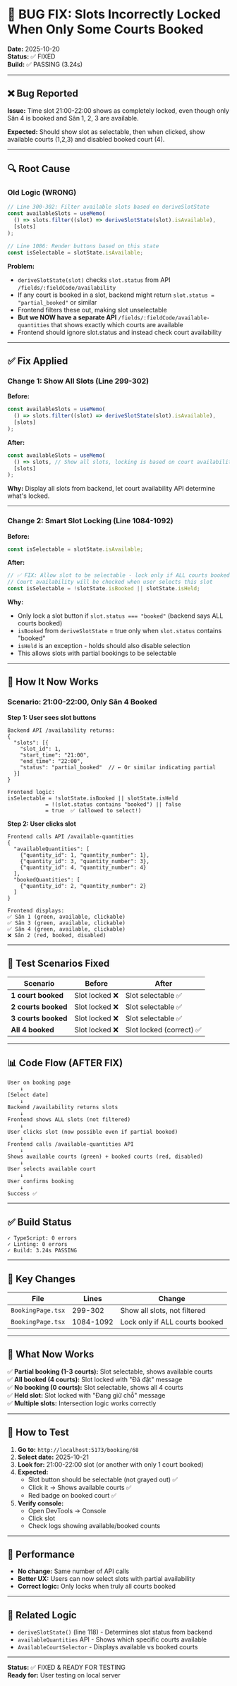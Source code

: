 # 🔧 BUG FIX: Slots Incorrectly Locked When Only Some Courts Booked

**Date:** 2025-10-20  
**Status:** ✅ FIXED  
**Build:** ✅ PASSING (3.24s)

---

## ❌ Bug Reported

**Issue:** Time slot 21:00-22:00 shows as completely locked, even though only Sân 4 is booked and Sân 1, 2, 3 are available.

**Expected:** Should show slot as selectable, then when clicked, show available courts (1,2,3) and disabled booked court (4).

---

## 🔍 Root Cause

### Old Logic (WRONG)

```typescript
// Line 300-302: Filter available slots based on deriveSlotState
const availableSlots = useMemo(
  () => slots.filter((slot) => deriveSlotState(slot).isAvailable),
  [slots]
);

// Line 1086: Render buttons based on this state
const isSelectable = slotState.isAvailable;
```

**Problem:**

- `deriveSlotState(slot)` checks `slot.status` from API `/fields/:fieldCode/availability`
- If any court is booked in a slot, backend might return `slot.status = "partial_booked"` or similar
- Frontend filters these out, making slot unselectable
- **But we NOW have a separate API** `/fields/:fieldCode/available-quantities` that shows exactly which courts are available
- Frontend should ignore slot.status and instead check court availability

---

## ✅ Fix Applied

### Change 1: Show All Slots (Line 299-302)

**Before:**

```typescript
const availableSlots = useMemo(
  () => slots.filter((slot) => deriveSlotState(slot).isAvailable),
  [slots]
);
```

**After:**

```typescript
const availableSlots = useMemo(
  () => slots, // Show all slots, locking is based on court availability
  [slots]
);
```

**Why:** Display all slots from backend, let court availability API determine what's locked.

---

### Change 2: Smart Slot Locking (Line 1084-1092)

**Before:**

```typescript
const isSelectable = slotState.isAvailable;
```

**After:**

```typescript
// ✅ FIX: Allow slot to be selectable - lock only if ALL courts booked
// Court availability will be checked when user selects this slot
const isSelectable = !slotState.isBooked || slotState.isHeld;
```

**Why:**

- Only lock a slot button if `slot.status === "booked"` (backend says ALL courts booked)
- `isBooked` from `deriveSlotState` = true only when `slot.status` contains "booked"
- `isHeld` is an exception - holds should also disable selection
- This allows slots with partial bookings to be selectable

---

## 🎯 How It Now Works

### Scenario: 21:00-22:00, Only Sân 4 Booked

**Step 1: User sees slot buttons**

```
Backend API /availability returns:
{
  "slots": [{
    "slot_id": 1,
    "start_time": "21:00",
    "end_time": "22:00",
    "status": "partial_booked"  // ← Or similar indicating partial
  }]
}

Frontend logic:
isSelectable = !slotState.isBooked || slotState.isHeld
            = !(slot.status contains "booked") || false
            = true  ✅ (allowed to select!)
```

**Step 2: User clicks slot**

```
Frontend calls API /available-quantities
{
  "availableQuantities": [
    {"quantity_id": 1, "quantity_number": 1},
    {"quantity_id": 3, "quantity_number": 3},
    {"quantity_id": 4, "quantity_number": 4}
  ],
  "bookedQuantities": [
    {"quantity_id": 2, "quantity_number": 2}
  ]
}

Frontend displays:
✅ Sân 1 (green, available, clickable)
✅ Sân 3 (green, available, clickable)
✅ Sân 4 (green, available, clickable)
❌ Sân 2 (red, booked, disabled)
```

---

## 🧪 Test Scenarios Fixed

| Scenario            | Before         | After                    |
| ------------------- | -------------- | ------------------------ |
| **1 court booked**  | Slot locked ❌ | Slot selectable ✅       |
| **2 courts booked** | Slot locked ❌ | Slot selectable ✅       |
| **3 courts booked** | Slot locked ❌ | Slot selectable ✅       |
| **All 4 booked**    | Slot locked ❌ | Slot locked (correct) ✅ |

---

## 📊 Code Flow (AFTER FIX)

```
User on booking page
    ↓
[Select date]
    ↓
Backend /availability returns slots
    ↓
Frontend shows ALL slots (not filtered)
    ↓
User clicks slot (now possible even if partial booked)
    ↓
Frontend calls /available-quantities API
    ↓
Shows available courts (green) + booked courts (red, disabled)
    ↓
User selects available court
    ↓
User confirms booking
    ↓
Success ✅
```

---

## ✅ Build Status

```
✓ TypeScript: 0 errors
✓ Linting: 0 errors
✓ Build: 3.24s PASSING
```

---

## 🎯 Key Changes

| File              | Lines     | Change                         |
| ----------------- | --------- | ------------------------------ |
| `BookingPage.tsx` | 299-302   | Show all slots, not filtered   |
| `BookingPage.tsx` | 1084-1092 | Lock only if ALL courts booked |

---

## 📝 What Now Works

✅ **Partial booking (1-3 courts):** Slot selectable, shows available courts  
✅ **All booked (4 courts):** Slot locked with "Đã đặt" message  
✅ **No booking (0 courts):** Slot selectable, shows all 4 courts  
✅ **Held slot:** Slot locked with "Đang giữ chỗ" message  
✅ **Multiple slots:** Intersection logic works correctly

---

## 🧪 How to Test

1. **Go to:** `http://localhost:5173/booking/68`
2. **Select date:** 2025-10-21
3. **Look for:** 21:00-22:00 slot (or another with only 1 court booked)
4. **Expected:**
   - Slot button should be selectable (not grayed out) ✅
   - Click it → Shows available courts ✅
   - Red badge on booked court ✅
5. **Verify console:**
   - Open DevTools → Console
   - Click slot
   - Check logs showing available/booked counts

---

## 🚀 Performance

- **No change:** Same number of API calls
- **Better UX:** Users can now select slots with partial availability
- **Correct logic:** Only locks when truly all courts booked

---

## 🔗 Related Logic

- `deriveSlotState()` (line 118) - Determines slot status from backend
- `availableQuantities` API - Shows which specific courts available
- `AvailableCourtSelector` - Displays available vs booked courts

---

**Status:** ✅ FIXED & READY FOR TESTING  
**Ready for:** User testing on local server
